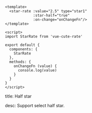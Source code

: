 ```vue
<template>
  <star-rate :value="2.5" type="star1"
             :star-half="true"
             :on-change="onChangeFn"/>
</template>

<script>
import StarRate from 'vue-cute-rate'

export default {
  components: {
    StarRate
  },
  methods: {
    onChangeFn (value) {
      console.log(value)
    }
  }
}
</script>
```
<!-- title-start -->

title: Half star

<!-- title-stop -->

<!-- desc-start -->

desc: Support select half star.

<!-- desc-stop -->
